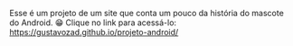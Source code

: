 Esse é um projeto de um site que conta um pouco da história do mascote do Android. 😁 Clique no link para acessá-lo: https://gustavozad.github.io/projeto-android/
